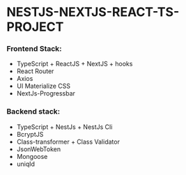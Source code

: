 # NESTJS-NEXTJS-REACT-TS-PROJECT

### Frontend Stack:

- TypeScript + ReactJS + NextJS + hooks
- React Router
- Axios
- UI Materialize CSS
- NextJs-Progressbar

### Backend stack:

- TypeScript + NestJs + NestJs Cli
- BcryptJS
- Class-transformer + Class Validator
- JsonWebToken
- Mongoose 
- uniqId

